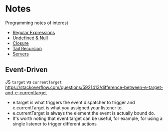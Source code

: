 # Notes
Programming notes of interest

* [Regular Expressions](./regular_expressions/regular_expressions.md)
* [Undefined & Null](./undefined_null.md)
* [Closure](./closure.md)
* [Tail Recursion](./tail_recursion/example.js)
* [Servers](./servers/servers.md)

## Event-Driven

JS
`target` vs `currentTarget`
https://stackoverflow.com/questions/5921413/difference-between-e-target-and-e-currenttarget
* e.target is what triggers the event dispatcher to trigger and e.currentTarget is what you assigned your listener to.
* e.currentTarget is always the element the event is actually bound do.
* It's worth noting that event.target can be useful, for example, for using a single listener to trigger different actions
